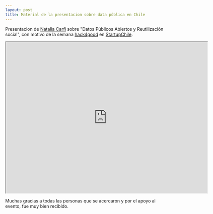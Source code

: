 ```yaml
---
layout: post
title: Material de la presentacion sobre data pública en Chile
---
```


Presentacion de [Natalia Carfi](https://twitter.com/naticarfi) sobre "Datos Públicos Abiertos y Reutilización social", con motivo de la semana [hack4good](https://geekli.st/hackathon/hack4good-06/santiago) en [StartupChile](http://startupchile.org).

<!--more-->

<iframe src="https://docs.google.com/file/d/0B-PhGIAp995MYXJHMV9BV0RzdWc/preview" width="640" height="480"></iframe>

Muchas gracias a todas las personas que se acercaron y por el apoyo al evento, fue muy bien recibido.
